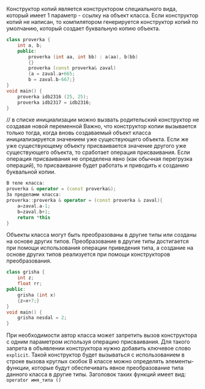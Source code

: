 Конструктор копий является конструктором специального вида, который имеет 1 параметр - ссылку на объект класса. Если конструктор копий не написан, то компилятором генерируется конструктор копий по умолчанию, который создает буквальную копию объекта.
```cpp
class proverka {
	int a, b;
	public:
		proverka (int aa, int bb) : a(aa), b(bb)
		{}
		proverka (const proverka& zaval)
		{a = zaval.a+665;
		b = zaval.b-667;}
}
void main() {
	proverka idb2316 (25, 25);
	proverka idb2317 = idb2316;
}
```
// в списке инициализации можно вызвать родительский конструктор не создавая новой переменной
Важно, что конструктор копии вызывается только тогда, когда вновь создаваемый объект класса инициализируется значением уже существующего объекта. Если же уже существующему объекту присваивается значение другого уже существующего объекта, то сработает операция присваивания. Если операция присваивания не определена явно (как обычная перегрузка операций), то присваивание будет работать и приводить к созданию буквальной копии.
```cpp
В теле класса:
proverka & operator = (const proverka&);
За пределами класса:
proverka::proverka & operator = (const proverka & zaval){
	a=zaval.a-1;
	b=zaval.b+1;
	return *this
}
```
Объекты класса могут быть преобразованы в другие типы или созданы на основе других типов. Преобразование в другие типы достигается при помощи использования операции приведения типа, а создание на основе других типов реализуется при помощи конструкторов преобразования.
```cpp
class grisha {
	int z;
	float rr;
public:
	grisha (int x)
	{z=x+7;}
}
void main() {
	grisha nesdal = 2;
}
```
При необходимости автор класса может запретить вызов конструктора с одним параметром используя операцию присваивания. Для такого запрета в объявлении конструктора нужно добавить ключевое слово `explicit`. Такой конструктор будет вызываться с использованием в строке вызова круглых скобок
В классе можно определять элементы-функции, которые будут обеспечивать явное преобразование типа данного класса в другие типы. Заголовок таких функций имеет вид: `operator имя_типа ()` 
